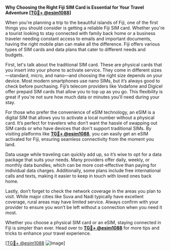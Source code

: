 **Why Choosing the Right Fiji SIM Card is Essential for Your Travel Adventure [[TG💪+ @esim1088](https://t.me/s/esim1088)]**

When you're planning a trip to the beautiful islands of Fiji, one of the first things you should consider is getting a reliable Fiji SIM card. Whether you're a tourist looking to stay connected with family back home or a business traveler needing constant access to emails and important documents, having the right mobile plan can make all the difference. Fiji offers various types of SIM cards and data plans that cater to different needs and budgets.

First, let's talk about the traditional SIM card. These are physical cards that you insert into your phone to activate service. They come in different sizes—standard, micro, and nano—and choosing the right size depends on your device. Most modern smartphones use nano SIMs, but it’s always good to check before purchasing. Fiji’s telecom providers like Vodafone and Digicel offer prepaid SIM cards that allow you to top up as you go. This flexibility is great if you're not sure how much data or minutes you'll need during your stay.

For those who prefer the convenience of eSIM technology, an eSIM is a digital SIM that allows you to activate a local number without a physical card. It’s perfect for travelers who don’t want the hassle of swapping out SIM cards or who have devices that don't support traditional SIMs. By visiting platforms like **[TG💪+ @esim1088](https://t.me/s/esim1088)**, you can easily get an eSIM activated for Fiji, ensuring seamless connectivity from the moment you land.

Data usage while traveling can quickly add up, so it’s wise to opt for a data package that suits your needs. Many providers offer daily, weekly, or monthly data bundles, which can be more cost-effective than paying for individual data charges. Additionally, some plans include free international calls and texts, making it easier to keep in touch with loved ones back home.

Lastly, don’t forget to check the network coverage in the areas you plan to visit. While major cities like Suva and Nadi typically have excellent coverage, rural areas may have limited service. Always confirm with your provider to ensure you won’t be left without a connection when you need it most.

Whether you choose a physical SIM card or an eSIM, staying connected in Fiji is simpler than ever. Head over to **[TG💪+ @esim1088](https://t.me/s/esim1088)** for more tips and tricks to enhance your travel experience. 

[[TG💪+ @esim1088](https://t.me/s/esim1088) ![Image](https://i.postimg.cc/Y0z9fWf4/image.png)]